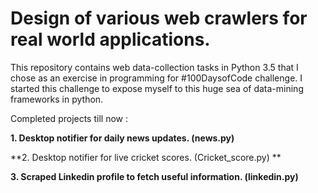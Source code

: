 # Design of various web crawlers for real world applications. 

This repository contains web data-collection tasks in Python 3.5 that I chose as an exercise in programming for #100DaysofCode challenge. I started this challenge to expose myself to this huge sea of data-mining frameworks in python.

Completed projects till now  :

**1. Desktop notifier for daily news updates. (news.py)**

**2. Desktop notifier for live cricket scores. (Cricket_score.py) **

**3. Scraped Linkedin profile to fetch useful information. (linkedin.py)**

